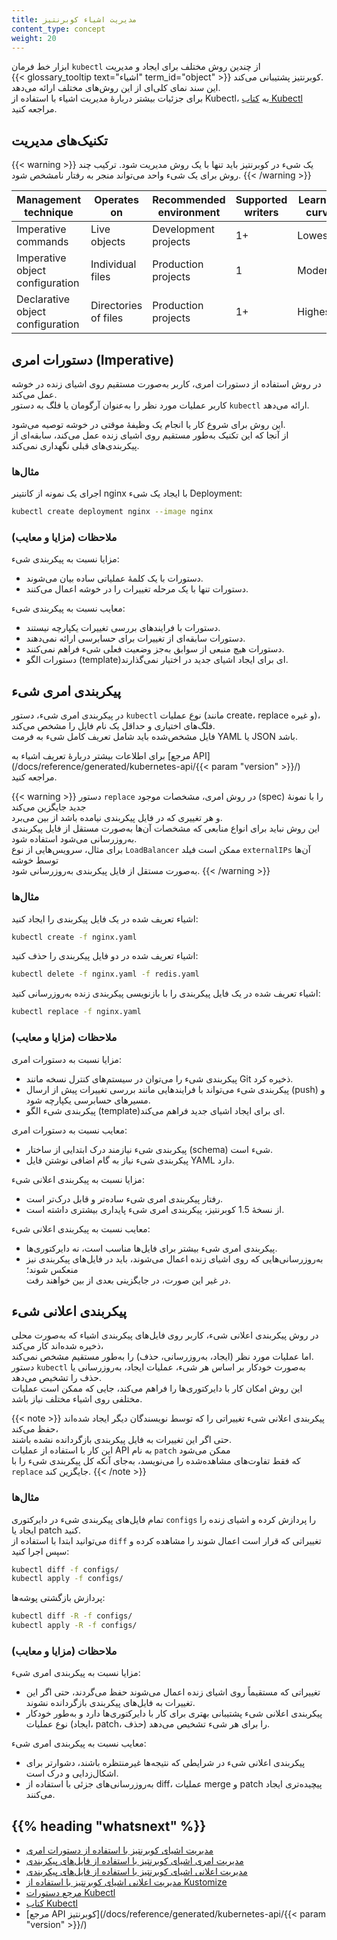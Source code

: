 ```yaml
---
title: مدیریت اشیاء کوبرنتیز
content_type: concept
weight: 20
---
```


<!-- overview -->
ابزار خط فرمان `kubectl` از چندین روش مختلف برای ایجاد و مدیریت  
{{< glossary_tooltip text="اشیاء" term_id="object" >}} کوبرنتیز پشتیبانی می‌کند.  
این سند نمای کلی‌ای از این روش‌های مختلف ارائه می‌دهد.  
برای جزئیات بیشتر دربارهٔ مدیریت اشیاء با استفاده از Kubectl، به [کتاب Kubectl](https://kubectl.docs.kubernetes.io) مراجعه کنید.

<!-- body -->

## تکنیک‌های مدیریت

{{< warning >}}
یک شیء در کوبرنتیز باید تنها با یک روش مدیریت شود. ترکیب چند روش برای یک شیء واحد می‌تواند منجر به رفتار نامشخص شود.
{{< /warning >}}

| Management technique             | Operates on          |Recommended environment | Supported writers  | Learning curve |
|----------------------------------|----------------------|------------------------|--------------------|----------------|
| Imperative commands              | Live objects         | Development projects   | 1+                 | Lowest         |
| Imperative object configuration  | Individual files     | Production projects    | 1                  | Moderate       |
| Declarative object configuration | Directories of files | Production projects    | 1+                 | Highest        |

## دستورات امری (Imperative)

در روش استفاده از دستورات امری، کاربر به‌صورت مستقیم روی اشیای زنده در خوشه عمل می‌کند.  
کاربر عملیات مورد نظر را به‌عنوان آرگومان یا فلگ به دستور `kubectl` ارائه می‌دهد.

این روش برای شروع کار یا انجام یک وظیفهٔ موقتی در خوشه توصیه می‌شود.  
از آنجا که این تکنیک به‌طور مستقیم روی اشیای زنده عمل می‌کند، سابقه‌ای از پیکربندی‌های قبلی نگهداری نمی‌کند.

### مثال‌ها

اجرای یک نمونه از کانتینر nginx با ایجاد یک شیء Deployment:

```sh
kubectl create deployment nginx --image nginx
```

### ملاحظات (مزایا و معایب)

مزایا نسبت به پیکربندی شیء:

- دستورات با یک کلمهٔ عملیاتی ساده بیان می‌شوند.
- دستورات تنها با یک مرحله تغییرات را در خوشه اعمال می‌کنند.

معایب نسبت به پیکربندی شیء:

- دستورات با فرایندهای بررسی تغییرات یکپارچه نیستند.
- دستورات سابقه‌ای از تغییرات برای حسابرسی ارائه نمی‌دهند.
- دستورات هیچ منبعی از سوابق به‌جز وضعیت فعلی شیء فراهم نمی‌کنند.
- دستورات الگو (template)‌ای برای ایجاد اشیای جدید در اختیار نمی‌گذارند.

## پیکربندی امری شیء

در پیکربندی امری شیء، دستور `kubectl` نوع عملیات (مانند create، replace و غیره)، فلگ‌های اختیاری و حداقل یک نام فایل را مشخص می‌کند.  
فایل مشخص‌شده باید شامل تعریف کامل شیء به فرمت YAML یا JSON باشد.

برای اطلاعات بیشتر دربارهٔ تعریف اشیاء به [مرجع API](/docs/reference/generated/kubernetes-api/{{< param "version" >}}/) مراجعه کنید.

{{< warning >}}
دستور `replace` در روش امری، مشخصات موجود (spec) را با نمونهٔ جدید جایگزین می‌کند  
و هر تغییری که در فایل پیکربندی نیامده باشد از بین می‌برد.  
این روش نباید برای انواع منابعی که مشخصات آن‌ها به‌صورت مستقل از فایل پیکربندی به‌روزرسانی می‌شود استفاده شود.  
برای مثال، سرویس‌هایی از نوع `LoadBalancer` ممکن است فیلد `externalIPs` آن‌ها توسط خوشه  
به‌صورت مستقل از فایل پیکربندی به‌روزرسانی شود.
{{< /warning >}}

### مثال‌ها

اشیاء تعریف شده در یک فایل پیکربندی را ایجاد کنید:

```sh
kubectl create -f nginx.yaml
```

اشیاء تعریف شده در دو فایل پیکربندی را حذف کنید:

```sh
kubectl delete -f nginx.yaml -f redis.yaml
```

اشیاء تعریف شده در یک فایل پیکربندی را با بازنویسی پیکربندی زنده به‌روزرسانی کنید:

```sh
kubectl replace -f nginx.yaml
```

### ملاحظات (مزایا و معایب)

مزایا نسبت به دستورات امری:

- پیکربندی شیء را می‌توان در سیستم‌های کنترل نسخه مانند Git ذخیره کرد.  
- پیکربندی شیء می‌تواند با فرایندهایی مانند بررسی تغییرات پیش از ارسال (push) و مسیرهای حسابرسی یکپارچه شود.  
- پیکربندی شیء الگو (template)‌ای برای ایجاد اشیای جدید فراهم می‌کند.

معایب نسبت به دستورات امری:

- پیکربندی شیء نیازمند درک ابتدایی از ساختار (schema) شیء است.  
- پیکربندی شیء نیاز به گام اضافی نوشتن فایل YAML دارد.

مزایا نسبت به پیکربندی اعلانی شیء:

- رفتار پیکربندی امری شیء ساده‌تر و قابل درک‌تر است.  
- از نسخهٔ 1.5 کوبرنتیز، پیکربندی امری شیء پایداری بیشتری داشته است.

معایب نسبت به پیکربندی اعلانی شیء:

- پیکربندی امری شیء بیشتر برای فایل‌ها مناسب است، نه دایرکتوری‌ها.  
- به‌روزرسانی‌هایی که روی اشیای زنده اعمال می‌شوند، باید در فایل‌های پیکربندی نیز منعکس شوند؛  
  در غیر این صورت، در جایگزینی بعدی از بین خواهند رفت.

## پیکربندی اعلانی شیء

در روش پیکربندی اعلانی شیء، کاربر روی فایل‌های پیکربندی اشیاء که به‌صورت محلی ذخیره شده‌اند کار می‌کند،  
اما عملیات مورد نظر (ایجاد، به‌روزرسانی، حذف) را به‌طور مستقیم مشخص نمی‌کند.  
دستور `kubectl` به‌صورت خودکار بر اساس هر شیء، عملیات ایجاد، به‌روزرسانی یا حذف را تشخیص می‌دهد.  
این روش امکان کار با دایرکتوری‌ها را فراهم می‌کند، جایی که ممکن است عملیات مختلفی روی اشیاء مختلف نیاز باشد.

{{< note >}}
پیکربندی اعلانی شیء تغییراتی را که توسط نویسندگان دیگر ایجاد شده‌اند حفظ می‌کند،  
حتی اگر این تغییرات به فایل پیکربندی بازگردانده نشده باشند.  
این کار با استفاده از عملیات API به نام `patch` ممکن می‌شود  
که فقط تفاوت‌های مشاهده‌شده را می‌نویسد، به‌جای آنکه کل پیکربندی شیء را با `replace` جایگزین کند.
{{< /note >}}

### مثال‌ها

تمام فایل‌های پیکربندی شیء در دایرکتوری `configs` را پردازش کرده و اشیای زنده را ایجاد یا patch کنید.  
می‌توانید ابتدا با استفاده از `diff` تغییراتی که قرار است اعمال شوند را مشاهده کرده و سپس اجرا کنید:

```sh
kubectl diff -f configs/
kubectl apply -f configs/
```

پردازش بازگشتی پوشه‌ها:

```sh
kubectl diff -R -f configs/
kubectl apply -R -f configs/
```

### ملاحظات (مزایا و معایب)

مزایا نسبت به پیکربندی امری شیء:

- تغییراتی که مستقیماً روی اشیای زنده اعمال می‌شوند حفظ می‌گردند، حتی اگر این تغییرات به فایل‌های پیکربندی بازگردانده نشوند.
- پیکربندی اعلانی شیء پشتیبانی بهتری برای کار با دایرکتوری‌ها دارد و به‌طور خودکار نوع عملیات (ایجاد، patch، حذف) را برای هر شیء تشخیص می‌دهد.

معایب نسبت به پیکربندی امری شیء:

- پیکربندی اعلانی شیء در شرایطی که نتیجه‌ها غیرمنتظره باشند، دشوارتر برای اشکال‌زدایی و درک است.
- به‌روزرسانی‌های جزئی با استفاده از diff، عملیات merge و patch پیچیده‌تری ایجاد می‌کنند.

## {{% heading "whatsnext" %}}

- [مدیریت اشیای کوبرنتیز با استفاده از دستورات امری](/docs/tasks/manage-kubernetes-objects/imperative-command/)
- [مدیریت امری اشیای کوبرنتیز با استفاده از فایل‌های پیکربندی](/docs/tasks/manage-kubernetes-objects/imperative-config/)
- [مدیریت اعلانی اشیای کوبرنتیز با استفاده از فایل‌های پیکربندی](/docs/tasks/manage-kubernetes-objects/declarative-config/)
- [مدیریت اعلانی اشیای کوبرنتیز با استفاده از Kustomize](/docs/tasks/manage-kubernetes-objects/kustomization/)
- [مرجع دستورات Kubectl](/docs/reference/generated/kubectl/kubectl-commands/)
- [کتاب Kubectl](https://kubectl.docs.kubernetes.io)
- [مرجع API کوبرنتیز](/docs/reference/generated/kubernetes-api/{{< param "version" >}}/)

